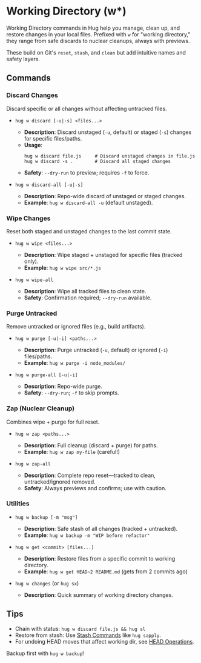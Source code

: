 # Working Directory (w*)

Working Directory commands in Hug help you manage, clean up, and restore changes in your local files. Prefixed with `w` for "working directory," they range from safe discards to nuclear cleanups, always with previews.

These build on Git's `reset`, `stash`, and `clean` but add intuitive names and safety layers.

## Commands

### Discard Changes
Discard specific or all changes without affecting untracked files.

- `hug w discard [-u|-s] <files...>`
  - **Description**: Discard unstaged (`-u`, default) or staged (`-s`) changes for specific files/paths.
  - **Usage**:
    ```
    hug w discard file.js     # Discard unstaged changes in file.js
    hug w discard -s .        # Discard all staged changes
    ```
  - **Safety**: `--dry-run` to preview; requires `-f` to force.

- `hug w discard-all [-u|-s]`
  - **Description**: Repo-wide discard of unstaged or staged changes.
  - **Example**: `hug w discard-all -u` (default unstaged).

### Wipe Changes
Reset both staged and unstaged changes to the last commit state.

- `hug w wipe <files...>`
  - **Description**: Wipe staged + unstaged for specific files (tracked only).
  - **Example**: `hug w wipe src/*.js`

- `hug w wipe-all`
  - **Description**: Wipe all tracked files to clean state.
  - **Safety**: Confirmation required; `--dry-run` available.

### Purge Untracked
Remove untracked or ignored files (e.g., build artifacts).

- `hug w purge [-u|-i] <paths...>`
  - **Description**: Purge untracked (`-u`, default) or ignored (`-i`) files/paths.
  - **Example**: `hug w purge -i node_modules/`

- `hug w purge-all [-u|-i]`
  - **Description**: Repo-wide purge.
  - **Safety**: `--dry-run`; `-f` to skip prompts.

### Zap (Nuclear Cleanup)
Combines wipe + purge for full reset.

- `hug w zap <paths...>`
  - **Description**: Full cleanup (discard + purge) for paths.
  - **Example**: `hug w zap my-file` (careful!)

- `hug w zap-all`
  - **Description**: Complete repo reset—tracked to clean, untracked/ignored removed.
  - **Safety**: Always previews and confirms; use with caution.

### Utilities
- `hug w backup [-m "msg"]`
  - **Description**: Safe stash of all changes (tracked + untracked).
  - **Example**: `hug w backup -m "WIP before refactor"`

- `hug w get <commit> [files...]`
  - **Description**: Restore files from a specific commit to working directory.
  - **Example**: `hug w get HEAD~2 README.md` (gets from 2 commits ago)

- `hug w changes` (or `hug sx`)
  - **Description**: Quick summary of working directory changes.

## Tips
- Chain with status: `hug w discard file.js && hug sl`
- Restore from stash: Use [Stash Commands](/commands/status-staging#s*) like `hug sapply`.
- For undoing HEAD moves that affect working dir, see [HEAD Operations](/commands/head).

Backup first with `hug w backup`!
